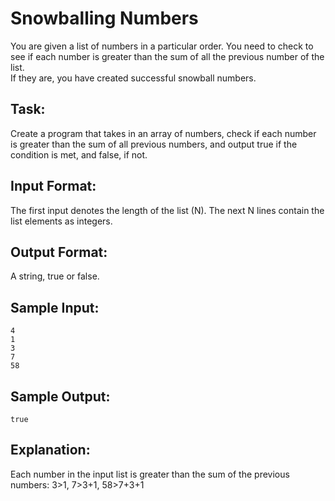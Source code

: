 # Snowballing Numbers

You are given a list of numbers in a particular order. You need to check to see if each number is greater than the sum of all the previous number of the list.  
If they are, you have created successful snowball numbers.

## Task: 
Create a program that takes in an array of numbers, check if each number is greater than the sum of all previous numbers, and output true if the condition is met, and false, if not.

## Input Format: 
The first input denotes the length of the list (N). The next N lines contain the list elements as integers. 

## Output Format: 
A string, true or false.

## Sample Input: 
```
4
1
3
7
58
```
## Sample Output: 
```
true
```
## Explanation: 
Each number in the input list is greater than the sum of the previous numbers: 3>1, 7>3+1, 58>7+3+1 
